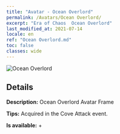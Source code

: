 ```yaml
---
title: "Avatar - Ocean Overlord"
permalink: /Avatars/Ocean Overlord/
excerpt: "Era of Chaos  Ocean Overlord"
last_modified_at: 2021-07-14
locale: en
ref: "Ocean Overlord.md"
toc: false
classes: wide
---
```

 ![Ocean Overlord](/images/a/avatarFrame_202.png)

## Details

 **Description:** Ocean Overlord Avatar Frame 

 **Tips:** Acquired in the Cove Attack event. 

 **Is available:**  + 

